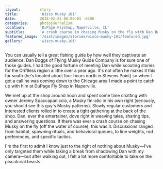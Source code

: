 ```yaml
---
layout:         story
title:          'Wisco Musky 101'
date:           2018-02-28 00:00:01 -0500
categories:     photojournalism
location:       'DuPage Flyshop, Naperville, IL'
subtitle:       'A crash course in chasing Musky on the fly with Dan Boggs'
featured_image: '/dist/images/stories/wisco-musky-101/featured.jpg'
gallery:        'wisco-musky-101'
---
```


You can usually tell a great fishing guide by how well they captivate an audience. Dan Boggs of Flying Musky Guide Company is for sure one of those guides. I had the good fortune of meeting Dan while scouting stories for the Driftless region a little over a year ago. It's not often he makes it this far south (he's located about four hours north in Stevens Point) so when I got a call he was coming down to the Chicago area I made a point to catch up with him at DuPage Fly Shop in Naperville.

We met up at the shop around noon and spent some time chatting with owner Jeremy Spaccapaniccia, a Musky fin-atic in his own right (seriously, you should see this guy's Musky patterns). Slowly regular customers and interested clients rolled in to create a tight gathering at the back of the shop. Dan, ever the entertainer, dove right in weaving tales, sharing tips, and answering questions. If there was ever a crash course on chasing Musky on the fly (off the water of course), this was it. Discussions ranged from habitat, spawning rituals, and behavioral queues, to line weights, rod preferences, and specific tactics.

I'm the first to admit I know just to the right of nothing about Musky—I've only targeted them while taking a break from shadowing Dan with my camera—but after walking out, I felt a lot more comfortable to take on the piscatorial beasts.
